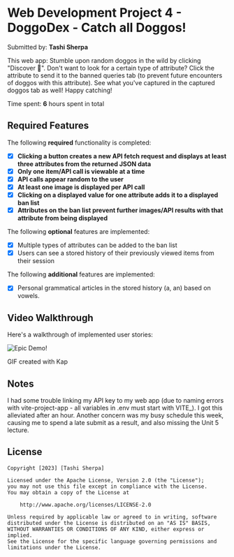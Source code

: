 # Web Development Project 4 - **DoggoDex - Catch all Doggos!**

Submitted by: **Tashi Sherpa**

This web app: Stumble upon random doggos in the wild by clicking "Discover 🔀". Don't want to look for a certain type of attribute? Click the attribute to send it to the banned queries tab (to prevent future encounters of doggos with this attribute). See what you've captured in the captured doggos tab as well! Happy catching!

Time spent: **6** hours spent in total

## Required Features

The following **required** functionality is completed:

- [x] **Clicking a button creates a new API fetch request and displays at least three attributes from the returned JSON data**
- [x] **Only one item/API call is viewable at a time**
- [x] **API calls appear random to the user**
- [x] **At least one image is displayed per API call**
- [x] **Clicking on a displayed value for one attribute adds it to a displayed ban list**
- [x] **Attributes on the ban list prevent further images/API results with that attribute from being displayed**

The following **optional** features are implemented:

- [x] Multiple types of attributes can be added to the ban list
- [x] Users can see a stored history of their previously viewed items from their session

The following **additional** features are implemented:

- [x] Personal grammatical articles in the stored history (a, an) based on vowels.

## Video Walkthrough

Here's a walkthrough of implemented user stories:

![Epic Demo!](https://github.com/TSherpa10/project4_web102/blob/main/project4_web102.gif)

GIF created with Kap

<!-- Recommended tools:
[Kap](https://getkap.co/) for macOS
[ScreenToGif](https://www.screentogif.com/) for Windows
[peek](https://github.com/phw/peek) for Linux. -->

## Notes

I had some trouble linking my API key to my web app (due to naming errors with vite-project-app - all variables in .env must start with VITE\_). I got this alleviated after an hour.
Another concern was my busy schedule this week, causing me to spend a late submit as a result, and also missing the Unit 5 lecture.

## License

    Copyright [2023] [Tashi Sherpa]

    Licensed under the Apache License, Version 2.0 (the "License");
    you may not use this file except in compliance with the License.
    You may obtain a copy of the License at

        http://www.apache.org/licenses/LICENSE-2.0

    Unless required by applicable law or agreed to in writing, software
    distributed under the License is distributed on an "AS IS" BASIS,
    WITHOUT WARRANTIES OR CONDITIONS OF ANY KIND, either express or implied.
    See the License for the specific language governing permissions and
    limitations under the License.
